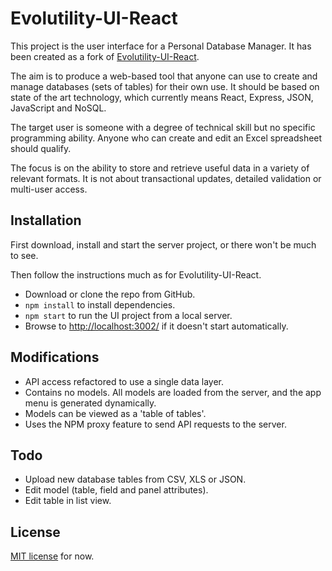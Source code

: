 # Evolutility-UI-React

This project is the user interface for a Personal Database Manager.
It has been created as a fork of [Evolutility-UI-React](https://github.com/evoluteur/evolutility-ui-react/).

The aim is to produce a web-based tool that anyone can use to create and manage databases (sets of tables) for their own use.
It should be based on state of the art technology, which currently means React, Express, JSON, JavaScript and NoSQL.

The target user is someone with a degree of technical skill but no specific programming ability. 
Anyone who can create and edit an Excel spreadsheet should qualify.

The focus is on the ability to store and retrieve useful data in a variety of relevant formats. 
It is not about transactional updates, detailed validation or multi-user access.

## Installation

First download, install and start the server project, or there won't be much to see.

Then follow the instructions much as for Evolutility-UI-React. 
 - Download or clone the repo from GitHub.
 - `npm install` to install dependencies.
 - `npm start` to run the UI project from a local server.
  - Browse to [http://localhost:3002/](http://localhost:3002/) if it doesn't start automatically.

## Modifications

 - API access refactored to use a single data layer.
 - Contains no models. All models are loaded from the server, and the app menu is generated dynamically.
 - Models can be viewed as a 'table of tables'.
 - Uses the NPM proxy feature to send API requests to the server.

## Todo

- Upload new database tables from CSV, XLS or JSON.
- Edit model (table, field and panel attributes).
- Edit table in list view.

## License

[MIT license](http://github.com/evoluteur/evolutility-ui-react/blob/master/LICENSE.md) for now.
